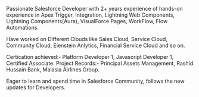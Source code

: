 Passionate Salesforce Developer with 2+ years experience of hands-on experience in Apex Trigger, Integration, Lightning Web Components, Lightning Components(Aura), VisualForce Pages, WorkFlow, Flow Automations.

Have worked on Different Clouds like Sales Cloud, Service Cloud, Community Cloud, Eienstein Anlytics, Financial Service Cloud and so on. 

Certication achieved:- Platform Developer 1, Javascript Developer 1, Certified Associate.
Project Records:- Principal Assets Management, Rashid Hussain Bank, Malasia Airlines Group.
  
Eager to learn and spend time in Salesforce Community, follows the new updates for Developers.  
